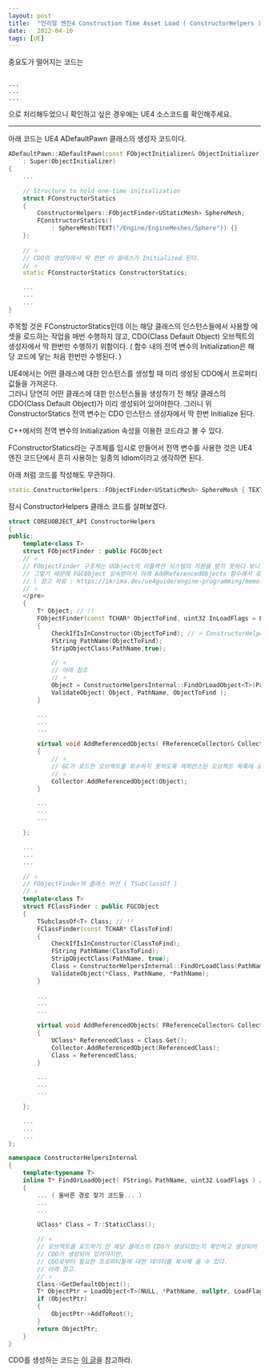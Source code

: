 ```yaml
---
layout: post
title:  "언리얼 엔진4 Construction Time Asset Load ( ConstructorHelpers )"
date:   2022-04-10
tags: [UE]
---
```



중요도가 떨어지는 코드는        
```

...
...
...

```
으로 처리해두었으니 확인하고 싶은 경우에는 UE4 소스코드를 확인해주세요.           

------------------------              

아래 코드는 UE4 ADefaultPawn 클래스의 생성자 코드이다.     

```cpp
ADefaultPawn::ADefaultPawn(const FObjectInitializer& ObjectInitializer)
	: Super(ObjectInitializer)
{
	...

	// Structure to hold one-time initialization
	struct FConstructorStatics
	{
		ConstructorHelpers::FObjectFinder<UStaticMesh> SphereMesh;
		FConstructorStatics()
			: SphereMesh(TEXT("/Engine/EngineMeshes/Sphere")) {}
	};
	
	// ⭐ 
	// CDO의 생성자에서 딱 한번 이 클래스가 Initialized 된다. 
	// ⭐
	static FConstructorStatics ConstructorStatics; 

    ...
    ...
    ...
}
```

주목할 것은 FConstructorStatics인데 이는 해당 클래스의 인스턴스들에서 사용할 에셋을 로드하는 작업을 매번 수행하지 않고, CDO(Class Default Object) 오브젝트의 생성자에서 딱 한번만 수행하기 위함이다. ( 함수 내의 전역 변수의 Initialization은 해당 코드에 닿는 처음 한번만 수행된다. )               
                  
UE4에서는 어떤 클래스에 대한 인스턴스를 생성할 때 미리 생성된 CDO에서 프로퍼티 값들을 가져온다.     
그러니 당연히 어떤 클래스에 대한 인스턴스들을 생성하기 전 해당 클래스의 CDO(Class Default Object)가 미리 생성되어 있어야한다. 그러니 위 ConstructorStatics 전역 변수는 CDO 인스턴스 생성자에서 딱 한번 Initialize 된다.                

C++에서의 전역 변수의 Initialization 속성을 이용한 코드라고 볼 수 있다.      

FConstructorStatics라는 구조체를 임시로 만들어서 전역 변수를 사용한 것은 UE4 엔진 코드단에서 흔히 사용하는 일종의 Idiom이라고 생각하면 된다.       

아래 처럼 코드를 작성해도 무관하다.           

```cpp
static ConstructorHelpers::FObjectFinder<UStaticMesh> SphereMesh { TEXT("/Engine/EngineMeshes/Sphere") };
```


잠시 ConstructorHelpers 클래스 코드를 살펴보겠다.        

```cpp
struct COREUOBJECT_API ConstructorHelpers
{
public:
	template<class T>
	struct FObjectFinder : public FGCObject 
    // ⭐ 
	// FObjectFinder 구조체는 UObject의 리플랙션 시스템의 지원을 받지 못하다 보니 로드한 오브젝트가 GC에 의해 회수될 수 있다. 
	// 그렇기 때문에 FGCObject 상속받아서 아래 AddReferencedObjects 함수에서 로드한 오브젝트를 GC 레퍼런스 오브젝트 목록에 추가해준다. 
	// ( 참고 자료 : https://ikrima.dev/ue4guide/engine-programming/memory/tracking-references/ ) 
	// ⭐
	</pre>
	{
		T* Object; // !!
		FObjectFinder(const TCHAR* ObjectToFind, uint32 InLoadFlags = LOAD_None)
		{
			CheckIfIsInConstructor(ObjectToFind); // ⭐ ConstructorHelpers의 Initialization은 반드시 어떤 클래스의 생성자에서 호출되어야한다. ⭐          
			FString PathName(ObjectToFind);
			StripObjectClass(PathName,true);

			// ⭐ 
			// 아래 참조 
			// ⭐
			Object = ConstructorHelpersInternal::FindOrLoadObject<T>(PathName, InLoadFlags); 
			ValidateObject( Object, PathName, ObjectToFind ); 
		}

		...
		...
		...

		virtual void AddReferencedObjects( FReferenceCollector& Collector ) override
		{
			// ⭐ 
			// GC가 로드한 오브젝트를 회수하지 못하도록 레퍼런스된 오브젝트 목록에 로드한 오브젝트를 추가한다. 
			// ⭐
			Collector.AddReferencedObject(Object); 
		}

		...
		...
		...

	};

    ...
    ...
    ...

 	// ⭐ 
	// FObjectFinder의 클래스 버전 ( TSubClassOf ) 
	// ⭐
	template<class T>
	struct FClassFinder : public FGCObject
	{
		TSubclassOf<T> Class; // !!
		FClassFinder(const TCHAR* ClassToFind)
		{
			CheckIfIsInConstructor(ClassToFind);
			FString PathName(ClassToFind);
			StripObjectClass(PathName, true);
			Class = ConstructorHelpersInternal::FindOrLoadClass(PathName, T::StaticClass());
			ValidateObject(*Class, PathName, *PathName);
		}
		
		...
		...
		...

		virtual void AddReferencedObjects( FReferenceCollector& Collector ) override
		{
			UClass* ReferencedClass = Class.Get();
			Collector.AddReferencedObject(ReferencedClass);
			Class = ReferencedClass;
		}

		...
		...
		...

	};

    ...
    ...
    ...
};

namespace ConstructorHelpersInternal
{
	template<typename T>
	inline T* FindOrLoadObject( FString& PathName, uint32 LoadFlags ) // ⭐ 오브젝트를 로드하는 함수.⭐ 
	{
		... ( 올바른 경로 찾기 코드들... )
		...
		...

		UClass* Class = T::StaticClass();

		// ⭐ 
		// 오브젝트를 로드하기 전 해당 클래스의 CDO가 생성되었는지 확인하고 생성되어 있지 않다면 CDO를 생성한다. 
		// CDO가 생성되어 있어야지만, 
		// CDO로부터 필요한 프로퍼티들에 대한 데이터를 복사해 올 수 있다. 
		// 아래 참고. 
		// ⭐
		Class->GetDefaultObject(); 
		T* ObjectPtr = LoadObject<T>(NULL, *PathName, nullptr, LoadFlags);
		if (ObjectPtr)
		{
			ObjectPtr->AddToRoot();
		}
		return ObjectPtr;
	}
}
```

CDO를 생성하는 코드는 [이 글](https://sungjjinkang.github.io/ue4/unrealengine4/computerscience/2022/04/10/ue4_cdo_construction_load.html)을 참고하라.
